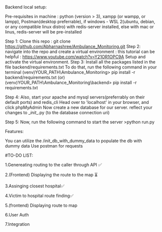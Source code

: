 Backend local setup:

Pre-requisites in machine : python (version > 3), xampp (or wampp, or lampp), Postman(desktop preferrable), if windows - WSL 2(ubuntu, debian, or any compatible linux distro) with redis-server installed, else with mac or linus, redis-server will be pre-installed                                                                                                        

Step 1: Clone this repo : git clone https://github.com/Abharnashree/Ambulance_Monitoring.git
Step 2: navigate into the repo and create a virtual environment :
        this tutorial can be helpful : https://www.youtube.com/watch?v=Y21OR1OPC9A
        Setup and activate the virtual environment.
Step 3: Install all the packages listed in the file backend/requirements.txt
        To do that, run the following command in your terminal
        (venv)YOUR_PATH\Ambulance_Monitoring> pip install -r backend/requirements.txt    (or)
        (venv)YOUR_PATH\Ambulance_Monitoring\backend> pip install -r requirements.txt

Step 4: Also, start your apache and mysql servers(preferrably on their default ports)
        and redis_cli
        Head over to 'localhost' in your browser, and click phpMyAdmin
        Now create a new database for our server.
        reflect your changes to \__init__.py (to the database connection uri)

Step 5: Now, run the following command to start the server
        >python run.py

Features:

You can utilize the /init_db_with_dummy_data to populate the db with dummy data
Use postman for requests


#TO-DO LIST:

1.Genereating routing to the caller through API ✅

2.(Frontend) Displaying the route to the map ⏳

3.Assinging closest hospital✅

4.Victim to hospital route finding✅

5.(frontend) Displaying route to map

6.User Auth

7.Integration



